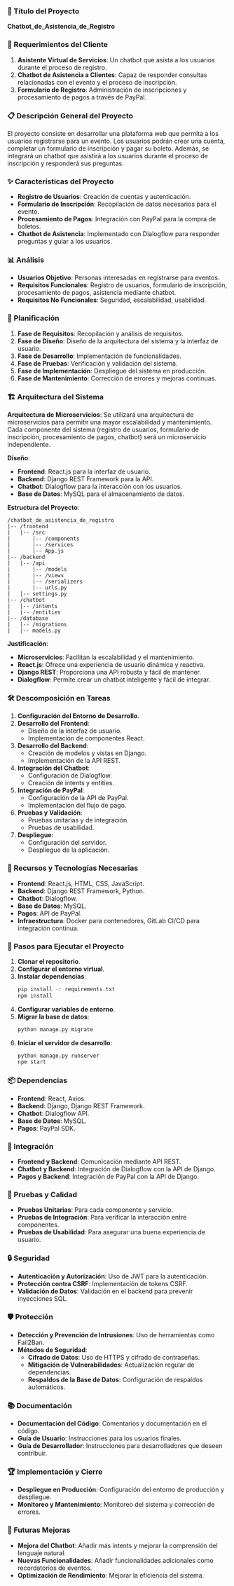 ### 🏢 Título del Proyecto
**Chatbot_de_Asistencia_de_Registro**

### 📌 Requerimientos del Cliente
1. **Asistente Virtual de Servicios**: Un chatbot que asista a los usuarios durante el proceso de registro.
2. **Chatbot de Asistencia a Clientes**: Capaz de responder consultas relacionadas con el evento y el proceso de inscripción.
3. **Formulario de Registro**: Administración de inscripciones y procesamiento de pagos a través de PayPal.

### 📋 Descripción General del Proyecto
El proyecto consiste en desarrollar una plataforma web que permita a los usuarios registrarse para un evento. 
Los usuarios podrán crear una cuenta, completar un formulario de inscripción y pagar su boleto. 
Además, se integrará un chatbot que asistirá a los usuarios durante el proceso de inscripción y responderá sus preguntas.

### ✨ Características del Proyecto
- **Registro de Usuarios**: Creación de cuentas y autenticación.
- **Formulario de Inscripción**: Recopilación de datos necesarios para el evento.
- **Procesamiento de Pagos**: Integración con PayPal para la compra de boletos.
- **Chatbot de Asistencia**: Implementado con Dialogflow para responder preguntas y guiar a los usuarios.

### 📊 Análisis
- **Usuarios Objetivo**: Personas interesadas en registrarse para eventos.
- **Requisitos Funcionales**: Registro de usuarios, formulario de inscripción, procesamiento de pagos, asistencia mediante chatbot.
- **Requisitos No Funcionales**: Seguridad, escalabilidad, usabilidad.

### 📅 Planificación
1. **Fase de Requisitos**: Recopilación y análisis de requisitos.
2. **Fase de Diseño**: Diseño de la arquitectura del sistema y la interfaz de usuario.
3. **Fase de Desarrollo**: Implementación de funcionalidades.
4. **Fase de Pruebas**: Verificación y validación del sistema.
5. **Fase de Implementación**: Despliegue del sistema en producción.
6. **Fase de Mantenimiento**: Corrección de errores y mejoras continuas.

### 🏗️ Arquitectura del Sistema
**Arquitectura de Microservicios**: Se utilizará una arquitectura de microservicios para permitir una mayor escalabilidad y mantenimiento. Cada componente del sistema (registro de usuarios, formulario de inscripción, procesamiento de pagos, chatbot) será un microservicio independiente.

**Diseño**:
- **Frontend**: React.js para la interfaz de usuario.
- **Backend**: Django REST Framework para la API.
- **Chatbot**: Dialogflow para la interacción con los usuarios.
- **Base de Datos**: MySQL para el almacenamiento de datos.

**Estructura del Proyecto**:
```
/chatbot_de_asistencia_de_registro
|-- /frontend
|   |-- /src
|       |-- /components
|       |-- /services
|       |-- App.js
|-- /backend
|   |-- /api
|       |-- /models
|       |-- /views
|       |-- /serializers
|       |-- urls.py
|   |-- settings.py
|-- /chatbot
|   |-- /intents
|   |-- /entities
|-- /database
|   |-- /migrations
|   |-- models.py
```

**Justificación**:
- **Microservicios**: Facilitan la escalabilidad y el mantenimiento.
- **React.js**: Ofrece una experiencia de usuario dinámica y reactiva.
- **Django REST**: Proporciona una API robusta y fácil de mantener.
- **Dialogflow**: Permite crear un chatbot inteligente y fácil de integrar.

### 🛠️ Descomposición en Tareas
1. **Configuración del Entorno de Desarrollo**.
2. **Desarrollo del Frontend**:
   - Diseño de la interfaz de usuario.
   - Implementación de componentes React.
3. **Desarrollo del Backend**:
   - Creación de modelos y vistas en Django.
   - Implementación de la API REST.
4. **Integración del Chatbot**:
   - Configuración de Dialogflow.
   - Creación de intents y entities.
5. **Integración de PayPal**:
   - Configuración de la API de PayPal.
   - Implementación del flujo de pago.
6. **Pruebas y Validación**:
   - Pruebas unitarias y de integración.
   - Pruebas de usabilidad.
7. **Despliegue**:
   - Configuración del servidor.
   - Despliegue de la aplicación.

### 🧰 Recursos y Tecnologías Necesarias
- **Frontend**: React.js, HTML, CSS, JavaScript.
- **Backend**: Django REST Framework, Python.
- **Chatbot**: Dialogflow.
- **Base de Datos**: MySQL.
- **Pagos**: API de PayPal.
- **Infraestructura**: Docker para contenedores, GitLab CI/CD para integración continua.

### 🚀 Pasos para Ejecutar el Proyecto
1. **Clonar el repositorio**.
2. **Configurar el entorno virtual**.
3. **Instalar dependencias**:
   ```bash
   pip install -r requirements.txt
   npm install
   ```
4. **Configurar variables de entorno**.
5. **Migrar la base de datos**:
   ```bash
   python manage.py migrate
   ```
6. **Iniciar el servidor de desarrollo**:
   ```bash
   python manage.py runserver
   npm start
   ```

### 📦 Dependencias
- **Frontend**: React, Axios.
- **Backend**: Django, Django REST Framework.
- **Chatbot**: Dialogflow API.
- **Base de Datos**: MySQL.
- **Pagos**: PayPal SDK.

### 🧩 Integración
- **Frontend y Backend**: Comunicación mediante API REST.
- **Chatbot y Backend**: Integración de Dialogflow con la API de Django.
- **Pagos y Backend**: Integración de PayPal con la API de Django.

### 🧪 Pruebas y Calidad
- **Pruebas Unitarias**: Para cada componente y servicio.
- **Pruebas de Integración**: Para verificar la interacción entre componentes.
- **Pruebas de Usabilidad**: Para asegurar una buena experiencia de usuario.

### 🔒 Seguridad
- **Autenticación y Autorización**: Uso de JWT para la autenticación.
- **Protección contra CSRF**: Implementación de tokens CSRF.
- **Validación de Datos**: Validación en el backend para prevenir inyecciones SQL.

### 🛡️ Protección
- **Detección y Prevención de Intrusiones**: Uso de herramientas como Fail2Ban.
- **Métodos de Seguridad**:
  - **Cifrado de Datos**: Uso de HTTPS y cifrado de contraseñas.
  - **Mitigación de Vulnerabilidades**: Actualización regular de dependencias.
  - **Respaldos de la Base de Datos**: Configuración de respaldos automáticos.

### 📚 Documentación
- **Documentación del Código**: Comentarios y documentación en el código.
- **Guía de Usuario**: Instrucciones para los usuarios finales.
- **Guía de Desarrollador**: Instrucciones para desarrolladores que deseen contribuir.

### 🏆 Implementación y Cierre
- **Despliegue en Producción**: Configuración del entorno de producción y despliegue.
- **Monitoreo y Mantenimiento**: Monitoreo del sistema y corrección de errores.

### 🔮 Futuras Mejoras
- **Mejora del Chatbot**: Añadir más intents y mejorar la comprensión del lenguaje natural.
- **Nuevas Funcionalidades**: Añadir funcionalidades adicionales como recordatorios de eventos.
- **Optimización de Rendimiento**: Mejorar la eficiencia del sistema.
